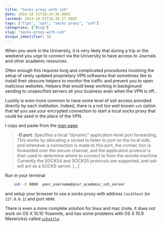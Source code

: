 ```yaml
---
title: "Socks proxy with ssh"
date: 2014-10-31T18:24:36.000Z
lastmod: 2014-10-31T18:26:17.000Z
tags: ["Tips", "vpn", "socks proxy", "ssh"]
categories: ["Blog"]
slug: "socks-proxy-with-ssh"
disqus_identifier: 38
---
```


When you work in the University, it is very likely that during a trip or the weekend you urge to connect via the University to have access to Journals and other academic resources. 

Often enough this requires long and complicated procedures involving the setup of rarely updated proprietary VPN softwares that sometimes like to install their obscure helpers to monitor the traffic and prevent you to open malicious websites. Helpers that would keep working in background sending to unspecified servers all your business even when the VPN is off...

Luckily is even more common to have some level of ssh access provided directly by each institution. Indeed, there is a not too well known `ssh` option that let you use your encrypted connection to start a local socks proxy that could be used in the place of the VPN. 

I copy and paste from the [man page](https://linuxcommand.org/man_pages/ssh1.html)
> **-D port**: Specifies a local “dynamic” application-level port forwarding. This works by allocating a socket to listen to port on the local side, and whenever a connection is made to this port, the connec  tion is forwarded over the secure channel, and the application protocol is then used to determine where to connect to from the remote machine.  Currently the SOCKS4 and SOCKS5 protocols are supported, and ssh will act as a SOCKS server.  [...]

Run in your terminal

```sh
    ssh -D 9090  your_username@your_academic_ssh_server
```
and setup your browser to use a socks proxy with address `localhost` (or `127.0.0.1`) and port `9090`.

There is even a more complete solution for linux and mac (note, it does not work on OS X 10.10 Yosemite, and has some problems with OS X 10.9 Mavericks) called [`sshuttle`](https://github.com/apenwarr/sshuttle).